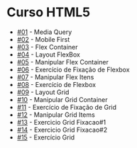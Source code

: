 <h1>Curso HTML5</h1>

<ul>
  <li><a href="https://aleretamero.github.io/onebitcode/css3-moderno/01-media-query/">#01</a> - Media Query</li>
  <li><a href="https://aleretamero.github.io/onebitcode/css3-moderno/02-mobile-first/">#02</a> - Mobile First</li>
  <li><a href="https://aleretamero.github.io/onebitcode/css3-moderno/03-flex-container/">#03</a> - Flex Container</li>
  <li><a href="https://aleretamero.github.io/onebitcode/css3-moderno/04-layout-flexbox/">#04</a> - Layout FlexBox</li>
  <li><a href="https://aleretamero.github.io/onebitcode/css3-moderno/05-manipular-flex-container/">#05</a> - Manipular Flex Container</li>
  <li><a href="https://aleretamero.github.io/onebitcode/css3-moderno/06-exercicio-fixacao-flexbox/">#06</a> - Exercício de Fixação de Flexbox</li>
  <li><a href="https://aleretamero.github.io/onebitcode/css3-moderno/07-manipular-flex-items/">#07</a> - Manipular Flex Itens</li>
  <li><a href="https://aleretamero.github.io/onebitcode/css3-moderno/08-exercicio-flexbox/">#08</a> - Exercício de Flexbox</li>
  <li><a href="https://aleretamero.github.io/onebitcode/css3-moderno/09-layout-grid/">#09</a> - Layout Grid</li>
  <li><a href="https://aleretamero.github.io/onebitcode/css3-moderno/10-manipular-grid-container/">#10</a> - Manipular Grid Container</li>
  <li><a href="https://aleretamero.github.io/onebitcode/css3-moderno/11-exercicio-fixacao-grid/">#11</a> - Exercício de Fixação de Grid</li>
  <li><a href="https://aleretamero.github.io/onebitcode/css3-moderno/12-manipular-grid-items/">#12</a> - Manipular Grid Items</li>
  <li><a href="https://aleretamero.github.io/onebitcode/css3-moderno/13-exercicio-fixacao-grid-1/">#13</a> - Exercicio Grid Fixacao#1</li>
  <li><a href="https://aleretamero.github.io/onebitcode/css3-moderno/14-exercicio-fixacao-grid-2/">#14</a> - Exercicio Grid Fixacao#2</li>
  <li><a href="https://aleretamero.github.io/onebitcode/css3-moderno/15-exercicio-grid/">#15</a> - Exercício Grid</li>
</ul>
